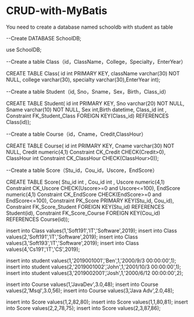 # CRUD-with-MyBatis

You need to create a database named schooldb with student as table 

--Create DATABASE SchoolDB;

use SchoolDB;

--Create a table Class（id，ClassName，College，Specialty，EnterYear）

CREATE TABLE Class(
  id int PRIMARY KEY,
  className varchar(30) NOT NULL,
  college varchar(30),
  specialty varchar(30),EnterYear int);
  
--Create a table Student（id, Sno，Sname，Sex，Birth，Class_id）

CREATE TABLE Student(
  id int  PRIMARY KEY,
  Sno varchar(20) NOT NULL,
  Sname varchar(10) NOT NULL,
  Sex int,Birth datetime,
  Class_id int ,
  Constraint FK_Student_Class FOREIGN KEY(Class_id) REFERENCES Class(id));
  
--Create a table Course（id，Cname，Credit,ClassHour）

CREATE TABLE Course(
  id int  PRIMARY KEY,
  Cname varchar(30) NOT NULL,
  Credit numeric(4,1) Constraint CK_Credit CHECK(Credit>0),
  ClassHour int Constraint CK_ClassHour CHECK(ClassHour>0));
  
--Create a table Score（Stu_id，Cou_id，Uscore，EndScore）

CREATE TABLE Score(
  Stu_id int ,
  Cou_id int ,
  Uscore numeric(4,1) Constraint CK_Uscore CHECK(Uscore>=0 and Uscore<=100),
  EndScore numeric(4,1) Constraint CK_EndScore CHECK(EndScore>=0 and EndScore<=100),
  Constraint PK_Score PRIMARY KEY(Stu_id, Cou_id),
  Constraint FK_Score_Student FOREIGN KEY(Stu_id) REFERENCES Student(id),
  Constraint FK_Score_Course FOREIGN KEY(Cou_id) REFERENCES Course(id));
  
insert into Class values(1,'Soft191','IT','Software',2019);
insert into Class values(2,'Soft191','IT','Software',2019);
insert into Class values(3,'Soft193','IT','Software',2019);
insert into Class values(4,'Cs191','IT','CS',2019);

insert into student values(1,'2019001001','Ben',1,'2000/9/3 00:00:00',1);
insert into student values(2,'2019001002','John',1,'2001/10/3 00:00:00',1);
insert into student values(3,'2019002001','Josh',1,'2000/6/12 00:00:00',2);

insert into Course values(1,'JavaDev',3.0,48);
insert into Course values(2,'Msql',3.0,56);
insert into Course values(3,'Java Adv',2.0,48);

insert into Score values(1,2,82,80);
insert into Score values(1,1,80,81);
insert into Score values(2,2,78,75);
insert into Score values(2,3,87,86);
